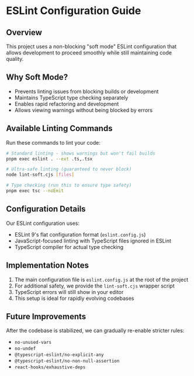 # ESLint Configuration Guide

## Overview

This project uses a non-blocking "soft mode" ESLint configuration that allows development to proceed smoothly while still maintaining code quality. 

## Why Soft Mode?

- Prevents linting issues from blocking builds or development
- Maintains TypeScript type checking separately
- Enables rapid refactoring and development
- Allows viewing warnings without being blocked by errors

## Available Linting Commands

Run these commands to lint your code:

```bash
# Standard linting - shows warnings but won't fail builds
pnpm exec eslint . --ext .ts,.tsx 

# Ultra-safe linting (guaranteed to never block)
node lint-soft.cjs [files]

# Type checking (run this to ensure type safety)
pnpm exec tsc --noEmit
```

## Configuration Details

Our ESLint configuration uses:
- ESLint 9's flat configuration format (`eslint.config.js`)
- JavaScript-focused linting with TypeScript files ignored in ESLint
- TypeScript compiler for actual type checking

## Implementation Notes

1. The main configuration file is `eslint.config.js` at the root of the project
2. For additional safety, we provide the `lint-soft.cjs` wrapper script
3. TypeScript errors will still show in your editor
4. This setup is ideal for rapidly evolving codebases

## Future Improvements

After the codebase is stabilized, we can gradually re-enable stricter rules:
- `no-unused-vars`
- `no-undef`
- `@typescript-eslint/no-explicit-any`
- `@typescript-eslint/no-non-null-assertion`
- `react-hooks/exhaustive-deps`